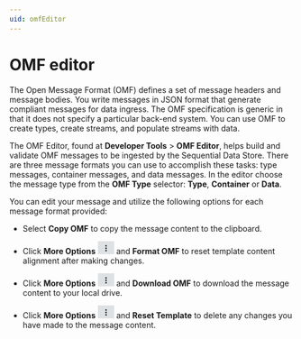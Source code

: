 ```yaml
---
uid: omfEditor
---
```


# OMF editor

The Open Message Format (OMF) defines a set of message headers and message bodies. You write messages in JSON format that generate compliant messages for data ingress. The OMF specification is generic in that it does not specify a particular back-end system. You can use OMF to create types, create streams, and populate streams with data.

The OMF Editor, found at **Developer Tools** > **OMF Editor**, helps build and validate OMF messages to be ingested by the Sequential Data Store.
There are three message formats you can use to accomplish these tasks: type messages, container messages, and data messages. In the editor choose the message type from the **OMF Type** selector: **Type**, **Container** or **Data**.

You can edit your message and utilize the following options for each message format provided:

- Select **Copy OMF** to copy the message content to the clipboard. 

- Click **More Options** ![More Options](..\images\more-options.png "More Options") and **Format OMF** to reset template content alignment after making changes. 
- Click **More Options** ![More Options](..\images\more-options.png "More Options") and **Download OMF** to download the message content to your local drive. 
- Click **More Options** ![More Options](..\images\more-options.png "More Options") and **Reset Template** to delete any changes you have made to the message content. 
